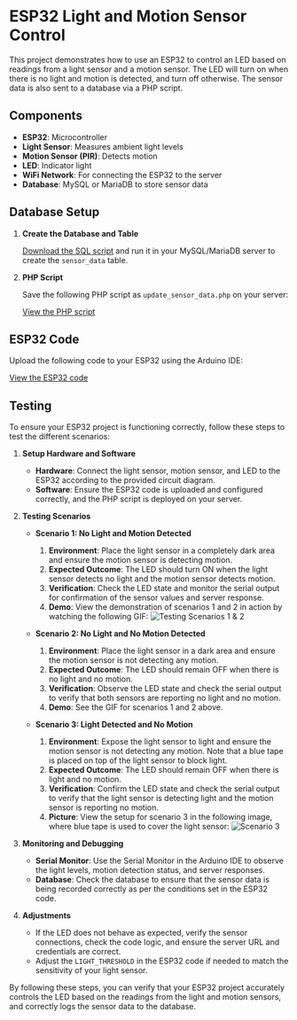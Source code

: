 # ESP32 Light and Motion Sensor Control

This project demonstrates how to use an ESP32 to control an LED based on readings from a light sensor and a motion sensor. The LED will turn on when there is no light and motion is detected, and turn off otherwise. The sensor data is also sent to a database via a PHP script.

## Components

- **ESP32**: Microcontroller
- **Light Sensor**: Measures ambient light levels
- **Motion Sensor (PIR)**: Detects motion
- **LED**: Indicator light
- **WiFi Network**: For connecting the ESP32 to the server
- **Database**: MySQL or MariaDB to store sensor data

## Database Setup

1. **Create the Database and Table**

   [Download the SQL script](https://github.com/shathalshehri/ESP32-Light-and-MotionSensorControl/blob/main/sensor_data.sql) and run it in your MySQL/MariaDB server to create the `sensor_data` table.

2. **PHP Script**

   Save the following PHP script as `update_sensor_data.php` on your server:

   [View the PHP script](https://github.com/shathalshehri/ESP32-Light-and-MotionSensorControl/blob/main/update_sensor_data.php)

## ESP32 Code

Upload the following code to your ESP32 using the Arduino IDE:

[View the ESP32 code](https://github.com/shathalshehri/ESP32-Light-and-MotionSensorControl/blob/main/electronics_sensors.ino)


## Testing 

To ensure your ESP32 project is functioning correctly, follow these steps to test the different scenarios:

1. **Setup Hardware and Software**
   - **Hardware**: Connect the light sensor, motion sensor, and LED to the ESP32 according to the provided circuit diagram.
   - **Software**: Ensure the ESP32 code is uploaded and configured correctly, and the PHP script is deployed on your server.

2. **Testing Scenarios**

   - **Scenario 1: No Light and Motion Detected**
     1. **Environment**: Place the light sensor in a completely dark area and ensure the motion sensor is detecting motion.
     2. **Expected Outcome**: The LED should turn ON when the light sensor detects no light and the motion sensor detects motion.
     3. **Verification**: Check the LED state and monitor the serial output for confirmation of the sensor values and server response.
     4. **Demo**: View the demonstration of scenarios 1 and 2 in action by watching the following GIF:
        ![Testing Scenarios 1 & 2](https://github.com/shathalshehri/ESP32-Light-and-MotionSensorControl/blob/main/TestingSenarios1%2B2.gif)

   - **Scenario 2: No Light and No Motion Detected**
     1. **Environment**: Place the light sensor in a dark area and ensure the motion sensor is not detecting any motion.
     2. **Expected Outcome**: The LED should remain OFF when there is no light and no motion.
     3. **Verification**: Observe the LED state and check the serial output to verify that both sensors are reporting no light and no motion.
     4. **Demo**: See the GIF for scenarios 1 and 2 above.

   - **Scenario 3: Light Detected and No Motion**
     1. **Environment**: Expose the light sensor to light and ensure the motion sensor is not detecting any motion. Note that a blue tape is placed on top of the light sensor to block light.
     2. **Expected Outcome**: The LED should remain OFF when there is light and no motion.
     3. **Verification**: Confirm the LED state and check the serial output to verify that the light sensor is detecting light and the motion sensor is reporting no motion.
     4. **Picture**: View the setup for scenario 3 in the following image, where blue tape is used to cover the light sensor:
        ![Scenario 3](https://github.com/shathalshehri/ESP32-Light-and-MotionSensorControl/blob/main/Scenario3.jpeg)

3. **Monitoring and Debugging**
   - **Serial Monitor**: Use the Serial Monitor in the Arduino IDE to observe the light levels, motion detection status, and server responses.
   - **Database**: Check the database to ensure that the sensor data is being recorded correctly as per the conditions set in the ESP32 code.

4. **Adjustments**
   - If the LED does not behave as expected, verify the sensor connections, check the code logic, and ensure the server URL and credentials are correct.
   - Adjust the `LIGHT_THRESHOLD` in the ESP32 code if needed to match the sensitivity of your light sensor.

By following these steps, you can verify that your ESP32 project accurately controls the LED based on the readings from the light and motion sensors, and correctly logs the sensor data to the database.

